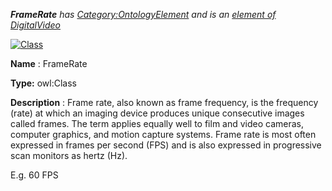 ___FrameRate__ 
 has
 [Category:OntologyElement](../../Category/OntologyElement "Category:OntologyElement") 
 and is an
 [element of](../../Property/ElementOf "Property:ElementOf") 
[DigitalVideo](../../Submissions/DigitalVideo "Submissions:DigitalVideo")_




  





[![Class](../../images/thumb/2/27/Class.gif/45px-Class.gif)](../../Image/Class.gif "Class")


__Name__ 
 : FrameRate
 



__Type:__ 
 owl:Class
 



__Description__ 
 : Frame rate, also known as frame frequency, is the frequency (rate) at which an imaging device produces unique consecutive images called frames. The term applies equally well to film and video cameras, computer graphics, and motion capture systems. Frame rate is most often expressed in frames per second (FPS) and is also expressed in progressive scan monitors as hertz (Hz).
 



 E.g. 60 FPS